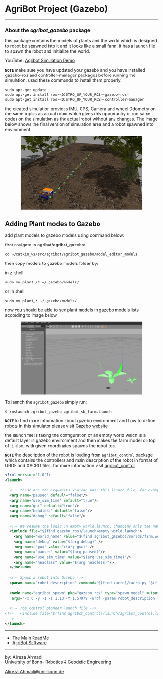 # AgriBot Project (Gazebo)

---

### About the *agribot_gazebo* package

this package contains the models of plants and the world which is designed to robot be spawned into it and it looks like a small farm. it has a launch file to spawn the robot and initialize the world. 

YouTube: [Agribot Simulation Demo](https://youtu.be/aYkh9gSbTDI)

**`NOTE`** make sure you have updated your gazebo and you have installed gazebo-ros and controller-manager packages before running the simulation. used these commands to install them properly.

```
sudo apt-get update
sudo apt-get install ros-<DISTRO_OF_YOUR_ROS>-gazebo-ros*
sudo apt-get install ros-<DISTRO_OF_YOUR_ROS>-controller-manager
```
the created simulation provides IMU, GPS, Camera and wheel Odometry on the same topics as actual robot which gives this opportunity to run same codes on the simulation as the actual robot without any changes.
The image below shows the final version of simulation area and a robot spawned into environment.



<div align="center"><img src="/doc/images/gazebo-crop.png" alt="gazebo-crop" width="400" title="gazebo-crop"/></div>

## Adding Plant modes to Gazebo

add plant models to gazebo models using command below:

first navigate to agribot/agribot_gazebo: 

```
cd ~/catkin_ws/src/agribot/agribot_gazebo/model_editor_models
```

then copy models to gazebo models folder by:

in z-shell
```
sudo mv plant_/* ~/.gazebo/models/
```
or in  shell
```
sudo mv plant_* ~/.gazebo/models/
```
now you should be able to see plant models in gazebo models lists according to image below


<div align="center"><img src="/doc/images/gazebo-crop_model.png" alt="gazebo-crop" width="400" title="gazebo-crop"/></div>


To launch the `agribot_gazebo` simply run: 
```
$ roslaunch agribot_gazebo agribot_sb_farm.launch
```

**`NOTE`** to find more information about gazebo environment and how to define robots in this simulator please visit [Gazebo website](http://gazebosim.org/tutorials/?tut=ros_urdf) 

the launch file is taking the configuration of an empty world which is a default layer in gazebo environment and then makes the farm model on top of it. also, with given coordinates spawns the robot too. 

**`NOTE`** the description of the robot is loading from `agribot_control` package which contains the controllers and main description of the robot in format of URDF and XACRO files. for more information visit [agribot_control](https://github.com/PRBonn/agribot/blob/master/doc/api/agribot_control.md)


```xml
<?xml version="1.0"?>
<launch>

  <!-- these are the arguments you can pass this launch file, for example paused:=true -->
  <arg name="paused" default="false"/>
  <arg name="use_sim_time" default="true"/>
  <arg name="gui" default="true"/>
  <arg name="headless" default="false"/>
  <arg name="debug" default="false"/>

  <!-- We resume the logic in empty_world.launch, changing only the name of the world to be launched -->
  <include file="$(find gazebo_ros)/launch/empty_world.launch">
    <arg name="world_name" value="$(find agribot_gazebo)/worlds/farm.world"/>
    <arg name="debug" value="$(arg debug)" />
    <arg name="gui" value="$(arg gui)" />
    <arg name="paused" value="$(arg paused)"/>
    <arg name="use_sim_time" value="$(arg use_sim_time)"/>
    <arg name="headless" value="$(arg headless)"/>
  </include>

  <!-- Spawn a robot into Gazebo -->
  <param name="robot_description" command="$(find xacro)/xacro.py '$(find agribot_control)/urdf/agribot.xacro'"/>

  <node name="agribot_spawn" pkg="gazebo_ros" type="spawn_model" output="screen" respawn="false"
   args="-x 6 -y -1 -z 1.13 -Y 1.57079 -urdf -param robot_description -model agribot" />

  <!-- ros_control pioneer launch file -->
<!--   <include file="$(find agribot_control)/launch/agribot_control.launch" />
 -->
</launch>

```

--- 
* [The Main ReadMe](https://github.com/PRBonn/agribot/blob/master/README.md)
* [AgriBot Software](https://github.com/PRBonn/agribot/blob/master/doc/api.md) 

--- 
 by: Alireza Ahmadi                                     
 University of Bonn- Robotics & Geodetic Engineering
 
 Alireza.Ahmadi@uni-bonn.de                             
 []()








